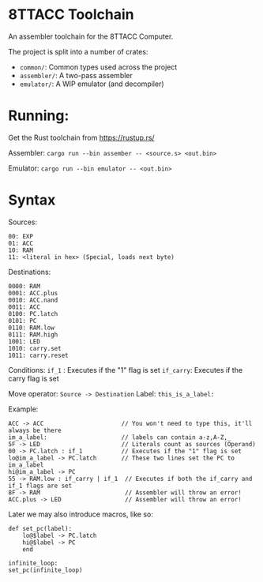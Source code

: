 # 8TTACC Toolchain
An assembler toolchain for the 8TTACC Computer.

The project is split into a number of crates:
* `common/`: Common types used across the project
* `assembler/`: A two-pass assembler
* `emulator/`: A WIP emulator (and decompiler)

# Running:
Get the Rust toolchain from https://rustup.rs/

Assembler: `cargo run --bin assember -- <source.s> <out.bin>`

Emulator: `cargo run --bin emulator -- <out.bin>`

# Syntax

Sources:
```
00: EXP
01: ACC
10: RAM
11: <literal in hex> (Special, loads next byte)
```

Destinations:
```
0000: RAM
0001: ACC.plus
0010: ACC.nand
0011: ACC
0100: PC.latch
0101: PC
0110: RAM.low
0111: RAM.high
1001: LED
1010: carry.set
1011: carry.reset
```

Conditions:
`if_1` : Executes if the "1" flag is set
`if_carry`: Executes if the carry flag is set

Move operator: `Source -> Destination`
Label: `this_is_a_label:`

Example:
```
ACC -> ACC                      // You won't need to type this, it'll always be there
im_a_label:                     // labels can contain a-z,A-Z,_
5F -> LED                       // Literals count as sources (Operand)
00 -> PC.latch : if_1           // Executes if the "1" flag is set
lo@im_a_label -> PC.latch       // These two lines set the PC to im_a_label
hi@im_a_label -> PC       
55 -> RAM.low : if_carry | if_1  // Executes if both the if_carry and if_1 flags are set
8F -> RAM                        // Assembler will throw an error!
ACC.plus -> LED                  // Assembler will throw an error!
```
Later we may also introduce macros, like so:
```
def set_pc(label):
    lo@$label -> PC.latch
    hi@$label -> PC
    end

infinite_loop:
set_pc(infinite_loop)
```
